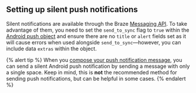 ## Setting up silent push notifications

Silent notifications are available through the Braze [Messaging API]({{site.baseurl}}/api/endpoints/messaging/). To take advantage of them, you need to set the `send_to_sync` flag to `true` within the [Android push object]({{site.baseurl}}/api/objects_filters/messaging/android_object/) and ensure there are no `title` or `alert` fields set as it will cause errors when used alongside `send_to_sync`&#8212;however, you can include data `extras` within the object.

{% alert tip %}
When you [compose your push notification message]({{site.baseurl}}/user_guide/message_building_by_channel/push/creating_a_push_message/?tab=android#step-4-compose-your-push-message), you can send a silent Android push notification by sending a message with only a single space. Keep in mind, this is **not** the recommended method for sending push notifications, but can be helpful in some cases.
{% endalert %}
